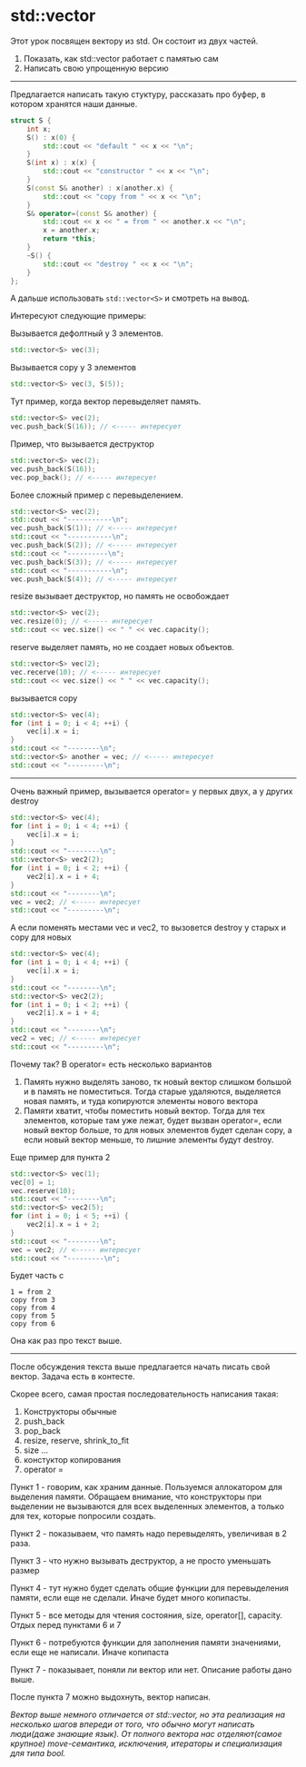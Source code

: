 std::vector
=====

Этот урок посвящен вектору из std. Он состоит из двух частей.

1. Показать, как std::vector работает с памятью сам
2. Написать свою упрощенную версию


--------------------------------

Предлагается написать такую стуктуру, рассказать про буфер, в котором хранятся наши данные.

```c++
struct S {
    int x;
    S() : x(0) {
        std::cout << "default " << x << "\n";
    }
    S(int x) : x(x) {
        std::cout << "constructor " << x << "\n";
    }
    S(const S& another) : x(another.x) {
        std::cout << "copy from " << x << "\n";
    }
    S& operator=(const S& another) {
        std::cout << x << " = from " << another.x << "\n";
        x = another.x;
        return *this;
    }
    ~S() {
        std::cout << "destroy " << x << "\n";
    }
};
```

А дальше использовать `std::vector<S>` и смотреть на вывод.

Интересуют следующие примеры:


Вызывается дефолтный у 3 элементов.

```c++
std::vector<S> vec(3);
```

Вызывается copy у 3 элементов

```c++
std::vector<S> vec(3, S(5));
```

Тут пример, когда вектор перевыделяет память.

```c++
std::vector<S> vec(2);
vec.push_back(S(16)); // <----- интересует
```

Пример, что вызывается деструктор

```c++
std::vector<S> vec(2);
vec.push_back(S(16));
vec.pop_back(); // <----- интересует
```

Более сложный пример с перевыделением.

```c++
std::vector<S> vec(2);
std::cout << "-----------\n";
vec.push_back(S(1)); // <----- интересует
std::cout << "-----------\n";
vec.push_back(S(2)); // <----- интересует
std::cout << "----------\n";
vec.push_back(S(3)); // <----- интересует
std::cout << "-----------\n";
vec.push_back(S(4)); // <----- интересует
```

resize вызывает деструктор, но память не освобождает

```c++
std::vector<S> vec(2);
vec.resize(0); // <----- интересует
std::cout << vec.size() << " " << vec.capacity();
```

reserve выделяет память, но не создает новых объектов.

```c++
std::vector<S> vec(2);
vec.recerve(10); // <----- интересует
std::cout << vec.size() << " " << vec.capacity();
```

вызывается copy

```c++
std::vector<S> vec(4);
for (int i = 0; i < 4; ++i) {
    vec[i].x = i;
}
std::cout << "--------\n";
std::vector<S> another = vec; // <----- интересует
std::cout << "---------\n";
```


---------------

Очень важный пример, вызывается operator= у первых двух, а у других destroy

```c++
std::vector<S> vec(4);
for (int i = 0; i < 4; ++i) {
    vec[i].x = i;
}
std::cout << "--------\n";
std::vector<S> vec2(2);
for (int i = 0; i < 2; ++i) {
    vec2[i].x = i + 4;
}
std::cout << "--------\n";
vec = vec2; // <----- интересует
std::cout << "---------\n";
```


А если поменять местами vec и vec2, то вызовется destroy у старых и copy для новых

```c++
std::vector<S> vec(4);
for (int i = 0; i < 4; ++i) {
    vec[i].x = i;
}
std::cout << "--------\n";
std::vector<S> vec2(2);
for (int i = 0; i < 2; ++i) {
    vec2[i].x = i + 4;
}
std::cout << "--------\n";
vec2 = vec; // <----- интересует
std::cout << "---------\n";
```

Почему так? В operator= есть несколько вариантов

1. Память нужно выделять заново, тк новый вектор слишком большой и в память не поместиться. Тогда старые удаляются, выделяется новая память, и туда копируются элементы нового вектора
2. Памяти хватит, чтобы поместить новый вектор. Тогда для тех элементов, которые там уже лежат, будет вызван operator=, если новый вектор больше, то для новых элементов будет сделан copy, а если новый вектор меньше, то лишние элементы будут destroy.

Еще пример для пункта 2

```c++
std::vector<S> vec(1);
vec[0] = 1;
vec.reserve(10);
std::cout << "--------\n";
std::vector<S> vec2(5);
for (int i = 0; i < 5; ++i) {
    vec2[i].x = i + 2;
}
std::cout << "--------\n";
vec = vec2; // <----- интересует
std::cout << "---------\n";
```

Будет часть с 
```
1 = from 2
copy from 3
copy from 4
copy from 5
copy from 6
```
Она как раз про текст выше.

-----------------------

После обсуждения текста выше предлагается начать писать свой вектор. Задача есть в контесте.

Скорее всего, самая простая последовательность написания такая:

1. Конструкторы обычные
2. push_back
3. pop_back
4. resize, reserve, shrink_to_fit
5. size ...
6. констуктор копирования
7. operator =

Пункт 1 - говорим, как храним данные. Пользуемся аллокатором для выделения памяти. Обращаем внимание, что конструкторы при выделении не вызываются для всех выделенных элементов, а только для тех, которые попросили создать.

Пункт 2 - показываем, что память надо перевыделять, увеличивая в 2 раза.

Пункт 3 - что нужно вызывать деструктор, а не просто уменьшать размер

Пункт 4 - тут нужно будет сделать общие функции для перевыделения памяти, если еще не сделали. Иначе будет много копипасты.

Пункт 5 - все методы для чтения состояния, size, operator[], capacity. Отдых перед пунктами 6 и 7

Пункт 6 - потребуются функции для заполнения памяти значениями, если еще не написали. Иначе копипаста

Пункт 7 - показывает, поняли ли вектор или нет. Описание работы дано выше.

После пункта 7 можно выдохнуть, вектор написан.

_Вектор выше немного отличается от std::vector, но эта реализация на несколько шагов впереди от того, что обычно могут написать люди(даже знающие язык). От полного вектора нас отделяют(самое крупное) move-семантика, исключения, итераторы и специализация для типа bool._

